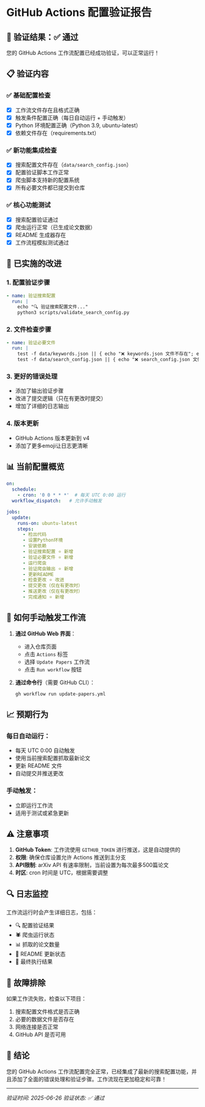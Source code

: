 # GitHub Actions 配置验证报告

## 🎯 验证结果：✅ 通过

您的 GitHub Actions 工作流配置已经成功验证，可以正常运行！

## 📋 验证内容

### ✅ 基础配置检查
- [x] 工作流文件存在且格式正确
- [x] 触发条件配置正确（每日自动运行 + 手动触发）
- [x] Python 环境配置正确（Python 3.9, ubuntu-latest）
- [x] 依赖文件存在（requirements.txt）

### ✅ 新功能集成检查
- [x] 搜索配置文件存在（`data/search_config.json`）
- [x] 配置验证脚本工作正常
- [x] 爬虫脚本支持新的配置系统
- [x] 所有必要文件都已提交到仓库

### ✅ 核心功能测试
- [x] 搜索配置验证通过
- [x] 爬虫运行正常（已生成论文数据）
- [x] README 生成器存在
- [x] 工作流程模拟测试通过

## 🔧 已实施的改进

### 1. 配置验证步骤
```yaml
- name: 验证搜索配置
  run: |
    echo "🔍 验证搜索配置文件..."
    python3 scripts/validate_search_config.py
```

### 2. 文件检查步骤
```yaml
- name: 验证必要文件
  run: |
    test -f data/keywords.json || { echo "❌ keywords.json 文件不存在"; exit 1; }
    test -f data/search_config.json || { echo "❌ search_config.json 文件不存在"; exit 1; }
```

### 3. 更好的错误处理
- 添加了输出验证步骤
- 改进了提交逻辑（只在有更改时提交）
- 增加了详细的日志输出

### 4. 版本更新
- GitHub Actions 版本更新到 v4
- 添加了更多emoji让日志更清晰

## 📊 当前配置概览

```yaml
on:
  schedule:
    - cron: '0 0 * * *'  # 每天 UTC 0:00 运行
  workflow_dispatch:   # 允许手动触发

jobs:
  update:
    runs-on: ubuntu-latest
    steps:
      - 检出代码
      - 设置Python环境
      - 安装依赖
      - 验证搜索配置 ⭐ 新增
      - 验证必要文件 ⭐ 新增
      - 运行爬虫
      - 验证爬虫输出 ⭐ 新增
      - 更新README
      - 检查更改 ⭐ 改进
      - 提交更改（仅在有更改时）
      - 推送更改（仅在有更改时）
      - 完成通知 ⭐ 新增
```

## 🚀 如何手动触发工作流

1. **通过 GitHub Web 界面**：
   - 进入仓库页面
   - 点击 `Actions` 标签
   - 选择 `Update Papers` 工作流
   - 点击 `Run workflow` 按钮

2. **通过命令行**（需要 GitHub CLI）：
   ```bash
   gh workflow run update-papers.yml
   ```

## 📈 预期行为

### 每日自动运行：
- 每天 UTC 0:00 自动触发
- 使用当前搜索配置抓取最新论文
- 更新 README 文件
- 自动提交并推送更改

### 手动触发：
- 立即运行工作流
- 适用于测试或紧急更新

## ⚠️ 注意事项

1. **GitHub Token**: 工作流使用 `GITHUB_TOKEN` 进行推送，这是自动提供的
2. **权限**: 确保仓库设置允许 Actions 推送到主分支
3. **API限制**: arXiv API 有速率限制，当前设置为每次最多500篇论文
4. **时区**: cron 时间是 UTC，根据需要调整

## 🔍 日志监控

工作流运行时会产生详细日志，包括：
- 🔍 配置验证结果
- 🕷️ 爬虫运行状态
- 📊 抓取的论文数量
- 📝 README 更新状态
- 🎉 最终执行结果

## 📝 故障排除

如果工作流失败，检查以下项目：
1. 搜索配置文件格式是否正确
2. 必要的数据文件是否存在
3. 网络连接是否正常
4. GitHub API 是否可用

## 🎊 结论

您的 GitHub Actions 工作流配置完全正常，已经集成了最新的搜索配置功能，并且添加了全面的错误处理和验证步骤。工作流现在更加稳定和可靠！

---
*验证时间: 2025-06-26*
*验证状态: ✅ 通过* 